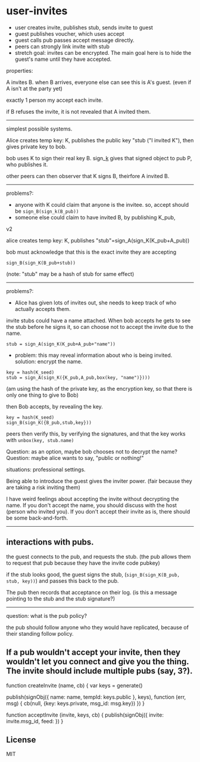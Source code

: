 # user-invites

* user creates invite, publishes stub, sends invite to guest
* guest publishes voucher, which uses accept
* guest calls pub passes accept message directly.
* peers can strongly link invite with stub
* stretch goal: invites can be encrypted.
  The main goal here is to hide the guest's name until they have accepted.

properties:

A invites B.
when B arrives, everyone else can see this is A's guest.
(even if A isn't at the party yet)

exactly 1 person my accept each invite.

if B refuses the invite, it is not revealed that A invited them.

---

simplest possible systems.

Alice creates temp key: K, publishes the public key "stub
("I invited K"),
then gives private key to bob.

bob uses K to sign their real key B. sign_[k](B_pub)
gives that signed object to pub P, who publishes it.

other peers can then observer that K signs B, theirfore A invited B.

---

problems?:
* anyone with K could claim that anyone is the invitee.
  so, accept should be `sign_B(sign_k(B_pub))`
* someone else could claim to have invited B, by publishing K_pub,

v2

alice creates temp key: K, publishes "stub"=sign_A(sign_K(K_pub+A_pub))

bob must acknowledge that this is the exact invite they are accepting

```
sign_B(sign_K(B_pub+stub))
```

(note: "stub" may be a hash of stub for same effect)

---

problems?:

* Alice has given lots of invites out, she needs to keep track of who actually accepts them.

invite stubs could have a name attached.
When bob accepts he gets to see the stub before he signs it,
so can choose not to accept the invite due to the name.

```
stub = sign_A(sign_K(K_pub+A_pub+"name"))
```

* problem: this may reveal information about who is being invited.
solution: encrypt the name.

```
key = hash(K_seed)
stub = sign_A(sign_K({K_pub,A_pub,box(key, "name")})))
```

(am using the hash of the private key, as the encryption key,
so that there is only one thing to give to Bob)

then Bob accepts, by revealing the key.

```
key = hash(K_seed)
sign_B(sign_K({B_pub,stub,key}))
```

peers then verify this, by verifying the signatures,
and that the key works with `unbox(key, stub.name)`

Question: as an option, maybe bob chooses not to decrypt the name?
Question: maybe alice wants to say, "public or nothing!"

situations: professional settings.

Being able to introduce the guest gives the inviter power.
(fair because they are taking a risk inviting them)

I have weird feelings about accepting the invite without
decrypting the name. If you don't accept the name,
you should discuss with the host (person who invited you).
If you don't accept their invite as is, there should be
some back-and-forth.

---

## interactions with pubs.

the guest connects to the pub, and requests the stub.
(the pub allows them to request that pub because they have
the invite code pubkey)

if the stub looks good, the guest signs the stub,
(`sign_B(sign_K(B_pub, stub, key))`) and passes
this back to the pub.

The pub then records that acceptance on their log.
(is this a message pointing to the stub and the stub signature?)

---

question: what is the pub policy?

the pub should follow anyone who they would have replicated,
because of their standing follow policy.

If a pub wouldn't accept your invite, then they wouldn't let you
connect and give you the thing. The invite should include
multiple pubs (say, 3?). 
---


function createInvite (name, cb) {
  var keys = generate()

  publish(signObj({
      name: name, tempId: keys.public
    }, keys), function (err, msg) {
    cb(null, {key: keys.private, msg_id: msg.key})
  })
}

function acceptInvite (invite, keys, cb) {
  publish(signObj({
    invite: invite.msg_id,
    feed: 
  })
}

## License

MIT





